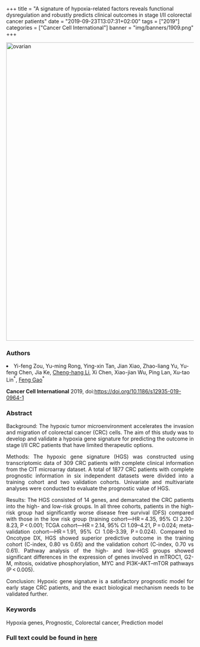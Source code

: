 +++
title = "A signature of hypoxia-related factors reveals functional dysregulation and robustly predicts clinical outcomes in stage I/II colorectal cancer patients"
date = "2019-09-23T13:07:31+02:00"
tags = ["2019"]
categories = ["Cancer Cell International"]
banner = "img/banners/1909.png"
+++

<img src="/img/banners/1909.png" height= "800" alt="ovarian" align=center />

### **Authors**

<li>Yi-feng Zou, Yu-ming Rong, Ying-xin Tan, Jian Xiao, Zhao-liang Yu, Yu-feng Chen, Jia Ke, <u>Cheng-hang Li</u>, Xi Chen, Xiao-jian Wu, Ping Lan, Xu-tao Lin<sup>*</sup>, <u>Feng Gao</u><sup>*</sup></li>

**Cancer Cell International** 2019, doi:https://doi.org/10.1186/s12935-019-0964-1

### **Abstract**

<p align="justify">Background: The hypoxic tumor microenvironment accelerates the invasion and migration of colorectal cancer (CRC) cells. The aim of this study was to develop and validate a hypoxia gene signature for predicting the outcome in stage I/II CRC patients that have limited therapeutic options.

<p align="justify">Methods: The hypoxic gene signature (HGS) was constructed using transcriptomic data of 309 CRC patients with complete clinical information from the CIT microarray dataset. A total of 1877 CRC patients with complete prognostic information in six independent datasets were divided into a training cohort and two validation cohorts. Univariate and multivariate analyses were conducted to evaluate the prognostic value of HGS.

<p align="justify">Results: The HGS consisted of 14 genes, and demarcated the CRC patients into the high- and low-risk groups. In all three cohorts, patients in the high-risk group had significantly worse disease free survival (DFS) compared with those in the low risk group (training cohort—HR = 4.35, 95% CI 2.30–8.23, P < 0.001; TCGA cohort—HR = 2.14, 95% CI 1.09–4.21, P = 0.024; meta-validation cohort—HR = 1.91, 95% CI 1.08–3.39, P = 0.024). Compared to Oncotype DX, HGS showed superior predictive outcome in the training cohort (C-index, 0.80 vs 0.65) and the validation cohort (C-index, 0.70 vs 0.61). Pathway analysis of the high- and low-HGS groups showed significant differences in the expression of genes involved in mTROC1, G2-M, mitosis, oxidative phosphorylation, MYC and PI3K–AKT–mTOR pathways (P < 0.005).

<p align="justify">Conclusion: Hypoxic gene signature is a satisfactory prognostic model for early stage CRC patients, and the exact biological mechanism needs to be validated further.

### **Keywords**

Hypoxia genes, Prognostic, Colorectal cancer, Prediction model

### **Full text could be found in [here](https://link.springer.com/article/10.1186/s12935-019-0964-1)**